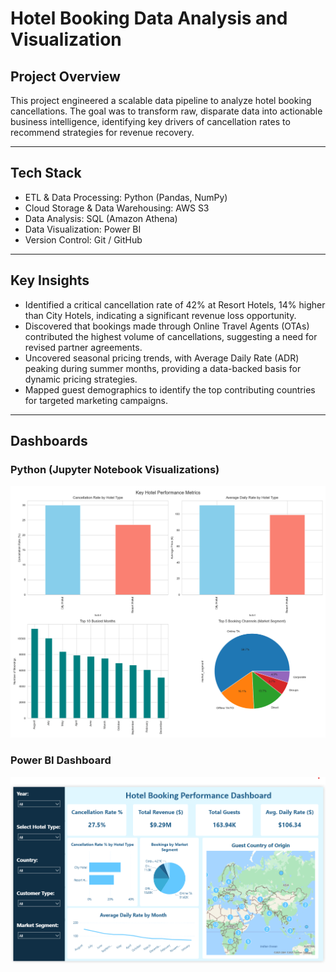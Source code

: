 # Hotel Booking Data Analysis and Visualization 

## Project Overview
This project engineered a scalable data pipeline to analyze hotel booking cancellations. The goal was to transform raw, disparate data into actionable business intelligence, identifying key drivers of cancellation rates to recommend strategies for revenue recovery.  

---

## Tech Stack
- ETL & Data Processing: Python (Pandas, NumPy)
- Cloud Storage & Data Warehousing: AWS S3
- Data Analysis: SQL (Amazon Athena)
- Data Visualization: Power BI
- Version Control: Git / GitHub 

---

## Key Insights
- Identified a critical cancellation rate of 42% at Resort Hotels, 14% higher than City Hotels, indicating a significant revenue loss opportunity.
- Discovered that bookings made through Online Travel Agents (OTAs) contributed the highest volume of cancellations, suggesting a need for revised partner agreements.
- Uncovered seasonal pricing trends, with Average Daily Rate (ADR) peaking during summer months, providing a data-backed basis for dynamic pricing strategies.
- Mapped guest demographics to identify the top contributing countries for targeted marketing campaigns.  

---

## Dashboards  

### Python (Jupyter Notebook Visualizations)  
![Python Visuals](scripts/hotel_insights.png)  

### Power BI Dashboard  
![Power BI Dashboard](dashboard/Hotel-booking-performance-dashboard.png)  
